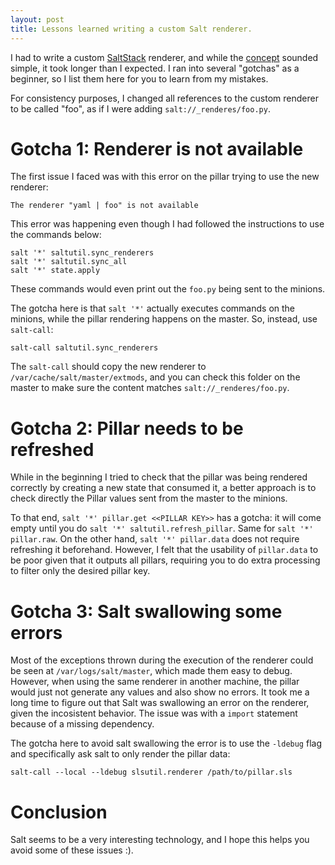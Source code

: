 ```yaml
---
layout: post
title: Lessons learned writing a custom Salt renderer.
---
```


I had to write a custom [SaltStack](https://saltproject.io/) renderer, and while the [concept](https://docs.saltproject.io/en/latest/ref/renderers/index.html) sounded simple, it took longer than I expected. I ran into several "gotchas" as a beginner, so I list them here for you to learn from my mistakes.

For consistency purposes, I changed all references to the custom renderer to be called "foo", as if I were adding `salt://_renderes/foo.py`.

# Gotcha 1: Renderer is not available

The first issue I faced was with this error on the pillar trying to use the new renderer:

```
The renderer "yaml | foo" is not available
```

This error was happening even though I had followed the instructions to use the commands below:

```
salt '*' saltutil.sync_renderers
salt '*' saltutil.sync_all
salt '*' state.apply
```

These commands would even print out the `foo.py` being sent to the minions. 

The gotcha here is that `salt '*'` actually executes commands on the minions, while the pillar rendering happens on the master. So, instead, use `salt-call`:

```
salt-call saltutil.sync_renderers
```

The `salt-call` should copy the new renderer to `/var/cache/salt/master/extmods`, and you can check this folder on the master to make sure the content matches `salt://_renderes/foo.py`.

# Gotcha 2: Pillar needs to be refreshed

While in the beginning I tried to check that the pillar was being rendered correctly by creating a new state that consumed it, a better approach is to check directly the Pillar values sent from the master to the minions.

To that end, `salt '*' pillar.get <<PILLAR KEY>>` has a gotcha: it will come empty until you do `salt '*' saltutil.refresh_pillar`. Same for `salt '*' pillar.raw`. On the other hand, `salt '*' pillar.data` does not require refreshing it beforehand. However, I felt that the usability of `pillar.data` to be poor given that it outputs all pillars, requiring you to do extra processing to filter only the desired pillar key.

# Gotcha 3: Salt swallowing some errors

Most of the exceptions thrown during the execution of the renderer could be seen at `/var/logs/salt/master`, which made them easy to debug. However, when using the same renderer in another machine, the pillar would just not generate any values and also show no errors. It took me a long time to figure out that Salt was swallowing an error on the renderer, given the incosistent behavior. The issue was with a `import` statement because of a missing dependency.

The gotcha here to avoid salt swallowing the error is to use the `-ldebug` flag and specifically ask salt to only render the pillar data:

```
salt-call --local --ldebug slsutil.renderer /path/to/pillar.sls
```

# Conclusion

Salt seems to be a very interesting technology, and I hope this helps you avoid some of these issues :).
